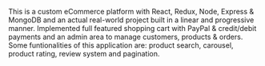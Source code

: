 This is a custom eCommerce platform with React, Redux, Node, Express & MongoDB and
an actual real-world project built in a linear and progressive manner.
Implemented full featured shopping cart with PayPal & credit/debit payments and an
admin area to manage customers, products & orders.
Some funtionalities of this application are: product search, carousel, product rating, review system and pagination.

